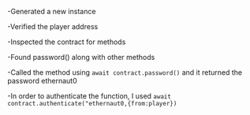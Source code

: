 -Generated a new instance

-Verified the player address

-Inspected the contract for methods

-Found password() along with other methods

-Called the method using `await contract.password()` and it returned the password ethernaut0

-In order to authenticate the function, I used `await contract.authenticate("ethernaut0,{from:player})`
